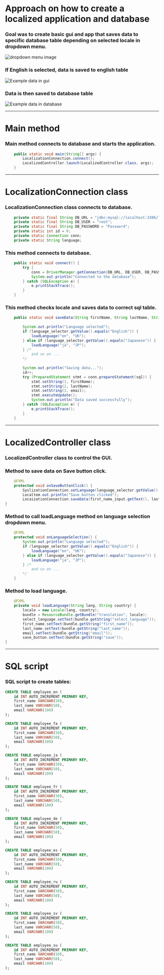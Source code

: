 # Approach on how to create a localized application and database

### Goal was to create basic gui and app that saves data to specific database table depending on selected locale in dropdown menu.

![dropdown menu image](./images/dropdownMenu.png)

### If English is selected, data is saved to english table

![Example data in gui](./images/guiExample.png)

### Data is then saved to database table

![Example data in database](./images/dbExample.png)

---

# Main method
### Main method connects to database and starts the application.

```java
    public static void main(String[] args) {
        LocalizationConnection.connect();
        LocalizedController.launch(LocalizedController.class, args);
    }
```

---

# LocalizationConnection class
### LocalizationConnection class connects to database.

```java
    private static final String DB_URL = "jdbc:mysql://localhost:3306/localized_db";
    private static final String DB_USER = "root";
    private static final String DB_PASSWORD = "Password";
    private static int id = 0;
    private static Connection conn;
    private static String language;
```

### This method connects to database.

```java
    public static void connect() {
        try {
            conn = DriverManager.getConnection(DB_URL, DB_USER, DB_PASSWORD);
            System.out.println("Connected to the database");
        } catch (SQLException e) {
            e.printStackTrace();
        }
    }
```
### This method checks locale and saves data to correct sql table.

```java
    public static void saveData(String firstName, String lastName, String email) {
        
        System.out.println("Language selected");
        if (language_selector.getValue().equals("English")) {
            loadLanguage("en", "UK");
        } else if (language_selector.getValue().equals("Japanese")) {
            loadLanguage("ja", "JP");
        } /*
            and so on ...
        */
        
        System.out.println("Saving data...");
        id++;
        try (PreparedStatement stmt = conn.prepareStatement(sql)) {
            stmt.setString(1, firstName);
            stmt.setString(2, lastName);
            stmt.setString(3, email);
            stmt.executeUpdate();
            System.out.println("Data saved successfully");
        } catch (SQLException e) {
            e.printStackTrace();
        }
    }
```

---

# LocalizedController class
### LocalizedController class to control the GUI.

### Method to save data on Save button click.

```java
    @FXML
    protected void onSaveButtonClick() {
        SyslizationConnection.setLanguage(language_selector.getValue().toString());
        Localtem.out.println("Save button clicked");
        LocaizationConnection.saveData(first_name_input.getText(), last_name_input.getText(), email_input.getText());
}
```

### Method to call loadLanguage method on language selection dropdown menu.

```java
    @FXML
    protected void onLanguageSelection() {
        System.out.println("Language selected");
        if (language_selector.getValue().equals("English")) {
            loadLanguage("en", "UK");
        } else if (language_selector.getValue().equals("Japanese")) {
            loadLanguage("ja", "JP");
        } /*
            and so on ...
        */
    }
```

### Method to load language.

```java
    @FXML
    private void loadLanguage(String lang, String country) {
        locale = new Locale(lang, country);
        bundle = ResourceBundle.getBundle("translation", locale);
        select_language.setText(bundle.getString("select_language"));
        first_name.setText(bundle.getString("first_name"));
        last_name.setText(bundle.getString("last_name"));
        email.setText(bundle.getString("email"));
        save_button.setText(bundle.getString("save"));
}
```

---

# SQL script
### SQL script to create tables:

```sql
CREATE TABLE employee_en (
    id INT AUTO_INCREMENT PRIMARY KEY,
    first_name VARCHAR(50),
    last_name VARCHAR(50),
    email VARCHAR(100)
);

CREATE TABLE employee_fa (
    id INT AUTO_INCREMENT PRIMARY KEY,
    first_name VARCHAR(50),
    last_name VARCHAR(50),
    email VARCHAR(100)
);

CREATE TABLE employee_ja (
    id INT AUTO_INCREMENT PRIMARY KEY,
    first_name VARCHAR(50),
    last_name VARCHAR(50),
    email VARCHAR(100)
);

CREATE TABLE employee_fr (
    id INT AUTO_INCREMENT PRIMARY KEY,
    first_name VARCHAR(50),
    last_name VARCHAR(50),
    email VARCHAR(100)
);

CREATE TABLE employee_de (
    id INT AUTO_INCREMENT PRIMARY KEY,
    first_name VARCHAR(50),
    last_name VARCHAR(50),
    email VARCHAR(100)
);

CREATE TABLE employee_es (
    id INT AUTO_INCREMENT PRIMARY KEY,
    first_name VARCHAR(50),
    last_name VARCHAR(50),
    email VARCHAR(100)
);

CREATE TABLE employee_ru (
    id INT AUTO_INCREMENT PRIMARY KEY,
    first_name VARCHAR(50),
    last_name VARCHAR(50),
    email VARCHAR(100)
);

CREATE TABLE employee_sv (
    id INT AUTO_INCREMENT PRIMARY KEY,
    first_name VARCHAR(50),
    last_name VARCHAR(50),
    email VARCHAR(100)
);

CREATE TABLE employee_su (
    id INT AUTO_INCREMENT PRIMARY KEY,
    first_name VARCHAR(50),
    last_name VARCHAR(50),
    email VARCHAR(100)
);
```
